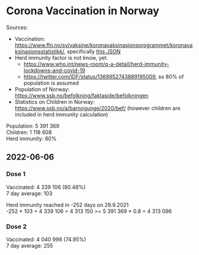 # Corona Vaccination in Norway

Sources:

- Vaccination: <https://www.fhi.no/sv/vaksine/koronavaksinasjonsprogrammet/koronavaksinasjonsstatistikk/>, specifically [this JSON](https://www.fhi.no/api/chartdata/api/99119)
- Herd immunity factor is not know, yet:
  - <https://www.who.int/news-room/q-a-detail/herd-immunity-lockdowns-and-covid-19>
  - <https://twitter.com/IDF/status/1369952743889195009>, so 80% of population is assumed
- Population of Norway: <https://www.ssb.no/befolkning/faktaside/befolkningen>
- Statistics on Children in Norway: https://www.ssb.no/a/barnogunge/2020/bef/ (however children are included in herd immunity calculation)

Population: 5 391 369  
Children: 1 118 608  
Herd immunity: 80%  

## 2022-06-06

### Dose 1

Vaccinated: 4 339 106 (80.48%)  
7 day average: 103

Herd immunity reached in -252 days on 29.9.2021  
-252 * 103 + 4 339 106 = 4 313 150 >= 5 391 369 * 0.8 = 4 313 096

### Dose 2

Vaccinated: 4 040 998 (74.95%)  
7 day average: 255

